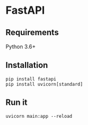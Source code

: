 # FastAPI

## Requirements

Python 3.6+

## Installation

``` shell script
pip install fastapi
pip install uvicorn[standard]
```

## Run it

`uvicorn main:app --reload`